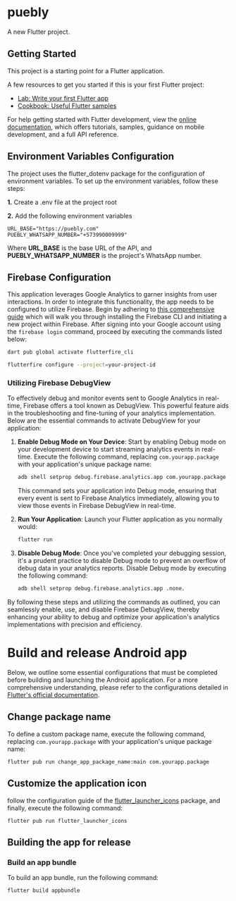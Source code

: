 # puebly

A new Flutter project.

## Getting Started

This project is a starting point for a Flutter application.

A few resources to get you started if this is your first Flutter project:

- [Lab: Write your first Flutter app](https://docs.flutter.dev/get-started/codelab)
- [Cookbook: Useful Flutter samples](https://docs.flutter.dev/cookbook)

For help getting started with Flutter development, view the
[online documentation](https://docs.flutter.dev/), which offers tutorials,
samples, guidance on mobile development, and a full API reference.

## Environment Variables Configuration

The project uses the flutter_dotenv package for the configuration of environment variables. To set up the environment variables, follow these steps:

**1.** Create a .env file at the project root

**2.** Add the following environment variables

```
URL_BASE="https://puebly.com"
PUEBLY_WHATSAPP_NUMBER="+573990009999"
```

Where **URL_BASE** is the base URL of the API, and **PUEBLY_WHATSAPP_NUMBER** is the project's WhatsApp number.

## Firebase Configuration
This application leverages Google Analytics to garner insights from user interactions. In order to integrate this functionality, the app needs to be configured to utilize Firebase. Begin by adhering to [this comprehensive guide](https://firebase.google.com/docs/flutter/setup?platform=android) which will walk you through installing the Firebase CLI and initiating a new project within Firebase. After signing into your Google account using the `firebase login` command, proceed by executing the commands listed below:

```bash
dart pub global activate flutterfire_cli
```

```bash
flutterfire configure --project=your-project-id
```

### Utilizing Firebase DebugView

To effectively debug and monitor events sent to Google Analytics in real-time, Firebase offers a tool known as DebugView. This powerful feature aids in the troubleshooting and fine-tuning of your analytics implementation. Below are the essential commands to activate DebugView for your application:

1. **Enable Debug Mode on Your Device**: Start by enabling Debug mode on your development device to start streaming analytics events in real-time. Execute the following command, replacing `com.yourapp.package` with your application's unique package name:

    ```bash
    adb shell setprop debug.firebase.analytics.app com.yourapp.package
    ```
    This command sets your application into Debug mode, ensuring that every event is sent to Firebase Analytics immediately, allowing you to view those events in Firebase DebugView in real-time.

2. **Run Your Application**: Launch your Flutter application as you normally would:

    ```bash
    flutter run
    ```

3. **Disable Debug Mode**: Once you've completed your debugging session, it's a prudent practice to disable Debug mode to prevent an overflow of debug data in your analytics reports. Disable Debug mode by executing the following command:

    ```bash
    adb shell setprop debug.firebase.analytics.app .none.
    ```

By following these steps and utilizing the commands as outlined, you can seamlessly enable, use, and disable Firebase DebugView, thereby enhancing your ability to debug and optimize your application's analytics implementations with precision and efficiency.

# Build and release Android app

Below, we outline some essential configurations that must be completed before building and launching the Android application. For a more comprehensive understanding, please refer to the configurations detailed in [Flutter's official documentation](https://docs.flutter.dev/deployment/android#adding-a-launcher-icon).

## Change package name

To define a custom package name, execute the following command, replacing `com.yourapp.package` with your application's unique package name:

```
flutter pub run change_app_package_name:main com.yourapp.package
```

## Customize the application icon

follow the configuration guide of the [flutter_launcher_icons](https://pub.dev/packages/flutter_launcher_icons) package, and finally, execute the following command:

```
flutter pub run flutter_launcher_icons
```

## Building the app for release
### Build an app bundle
To build an app bundle, run the following command:
```
flutter build appbundle
```


